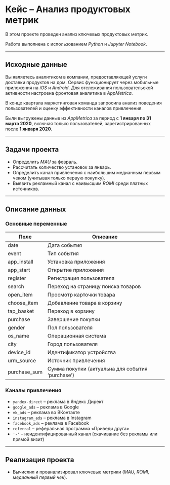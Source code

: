 # Кейс – Анализ продуктовых метрик

В этом проекте проведен анализ ключевых продуктовых метрик.

Работа выполнена с использованием *Python* и *Jupyter Notebook*.

---

## Исходные данные

Вы являетесь аналитиком в компании, предоставляющей услуги доставки продуктов на дом. Сервис функционирует через мобильные приложения на *iOS* и *Android*. Для отслеживания пользовательской активности настроена фронтовая аналитика в *AppMetrica*.

В конце квартала маркетинговая команда запросила анализ поведения пользователей и оценку эффективности каналов привлечения. 

Были выгружены данные из *AppMetrica* за период с **1 января по 31 марта 2020**, включая только пользователей, зарегистрированных после **1 января 2020**.

---

## Задачи проекта

- Определить *MAU* за февраль.
- Рассчитать количество установок за январь.
- Определить канал привлечения с наибольшим медианным первым чеком (учитывая только первую покупку).
- Выявить рекламный канал с наивысшим *ROMI* среди платных источников.

---

## Описание данных

### Основные переменные

| Поле | Описание |
|------|----------|
| date | Дата события |
| event | Тип события |
| app_install | Установка приложения |
| app_start | Открытие приложения |
| register | Регистрация пользователя |
| search | Переход на страницу поиска товаров |
| open_item | Просмотр карточки товара |
| choose_item | Добавление товара в корзину |
| tap_basket | Переход в корзину |
| purchase | Завершение покупки |
| gender | Пол пользователя |
| os_name | Операционная система |
| city | Город пользователя |
| device_id | Идентификатор устройства |
| urm_source | Источник привлечения |
| purchase_sum | Сумма покупки (актуальна для события ‘purchase’) |

### Каналы привлечения

- `yandex-direct` – реклама в Яндекс Директ
- `google_ads` – реклама в Google
- `vk_ads` – реклама во ВКонтакте
- `instagram_ads` – реклама в Instagram
- `facebook_ads` – реклама в Facebook
- `referral` – реферальная программа «Приведи друга»
- `'-'` – неидентифицированный канал (скачивание без рекламы или прямой визит)

---

## Реализация проекта

- Вычислил и проанализировал ключевые метрики (*MAU, ROMI, медианный первый чек*).
